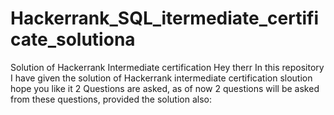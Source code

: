 # Hackerrank_SQL_itermediate_certificate_solutiona
Solution of Hackerrank Intermediate  certification 
Hey therr 
In this repository I have given the solution of Hackerrank intermediate certification  sloution hope you like it 
2 Questions are asked, as of now 2 questions will be asked from these questions, provided the solution also:


